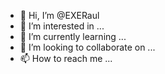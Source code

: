 - 👋 Hi, I’m @EXERaul
- 👀 I’m interested in ...
- 🌱 I’m currently learning ...
- 💞️ I’m looking to collaborate on ...
- 📫 How to reach me ...

<!---
EXERaul/EXERaul is a ✨ special ✨ repository because its `README.md` (this file) appears on your GitHub profile.
You can click the Preview link to take a look at your changes.
--->
